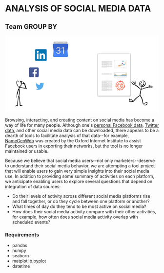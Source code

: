 
# ANALYSIS OF SOCIAL MEDIA DATA

## Team GROUP BY

![](doc/project-vision.png)

Browsing, interacting, and creating content on social media has become a way of life for many people. Although one's [personal Facebook data](https://www.facebook.com/help/131112897028467), [Twitter data](https://support.twitter.com/articles/20170160#), and other social media data can be downloaded, there appears to be a dearth of tools to facilitate analysis of that data--for example, [NameGenWeb](https://github.com/oxfordinternetinstitute/NameGenWeb) was created by the Oxford Internet Institute to assist Facebook users in exporting their networks, but the tool is no longer maintained or usable. 

Because we believe that social media users--not only marketers--deserve to understand their social media behavior, we are attempting a tool project that will enable users to gain very simple insights into their social media use. In addition to providing some summary of activities on each platform, we anticipate enabling users to explore several questions that depend on integration of data sources:

- Do their levels of activity across different social media platforms rise and fall together, or do they cycle between one platform or another? 
- What times of day do they tend to be most active on social media?
- How does their social media activity compare with their other activities, for example, how often does social media activity overlap with scheduled events?


### Requirements

- pandas
- numpy
- seaborn
- matplotlib.pyplot
- datetime
